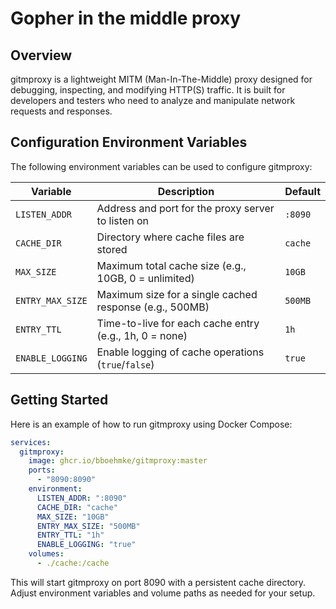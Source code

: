 # Gopher in the middle proxy

## Overview

gitmproxy is a lightweight MITM (Man-In-The-Middle) proxy designed for debugging, inspecting, and modifying HTTP(S) traffic. It is built for developers and testers who need to analyze and manipulate network requests and responses.

## Configuration Environment Variables

The following environment variables can be used to configure gitmproxy:

| Variable           | Description                                             | Default   |
|--------------------|---------------------------------------------------------|-----------|
| `LISTEN_ADDR`      | Address and port for the proxy server to listen on      | `:8090`   |
| `CACHE_DIR`        | Directory where cache files are stored                  | `cache`   |
| `MAX_SIZE`         | Maximum total cache size (e.g., 10GB, 0 = unlimited)    | `10GB`    |
| `ENTRY_MAX_SIZE`   | Maximum size for a single cached response (e.g., 500MB) | `500MB`   |
| `ENTRY_TTL`        | Time-to-live for each cache entry (e.g., 1h, 0 = none)  | `1h`      |
| `ENABLE_LOGGING`   | Enable logging of cache operations (`true`/`false`)     | `true`    |

## Getting Started

Here is an example of how to run gitmproxy using Docker Compose:

```yaml
services:
  gitmproxy:
    image: ghcr.io/bboehmke/gitmproxy:master
    ports:
      - "8090:8090"
    environment:
      LISTEN_ADDR: ":8090"
      CACHE_DIR: "cache"
      MAX_SIZE: "10GB"
      ENTRY_MAX_SIZE: "500MB"
      ENTRY_TTL: "1h"
      ENABLE_LOGGING: "true"
    volumes:
      - ./cache:/cache
```

This will start gitmproxy on port 8090 with a persistent cache directory. Adjust environment variables and volume paths as needed for your setup.
